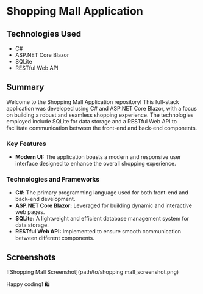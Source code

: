 # Shopping Mall Application

## Technologies Used
- C#
- ASP.NET Core Blazor
- SQLite
- RESTful Web API

## Summary
Welcome to the Shopping Mall Application repository! This full-stack application was developed using C# and ASP.NET Core Blazor, with a focus on building a robust and seamless shopping experience. The technologies employed include SQLite for data storage and a RESTful Web API to facilitate communication between the front-end and back-end components.

### Key Features
- **Modern UI:** The application boasts a modern and responsive user interface designed to enhance the overall shopping experience.

### Technologies and Frameworks
- **C#:** The primary programming language used for both front-end and back-end development.
- **ASP.NET Core Blazor:** Leveraged for building dynamic and interactive web pages.
- **SQLite:** A lightweight and efficient database management system for data storage.
- **RESTful Web API:** Implemented to ensure smooth communication between different components.

## Screenshots
![Shopping Mall Screenshot](path/to/shopping mall_screenshot.png)


Happy coding! 🛍️
